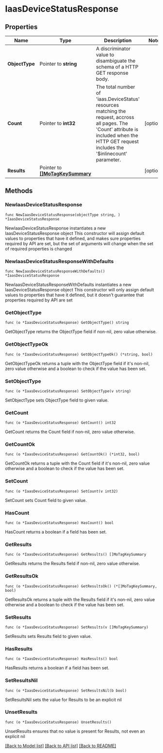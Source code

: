 # IaasDeviceStatusResponse

## Properties

Name | Type | Description | Notes
------------ | ------------- | ------------- | -------------
**ObjectType** | Pointer to **string** | A discriminator value to disambiguate the schema of a HTTP GET response body. | 
**Count** | Pointer to **int32** | The total number of &#39;iaas.DeviceStatus&#39; resources matching the request, accross all pages. The &#39;Count&#39; attribute is included when the HTTP GET request includes the &#39;$inlinecount&#39; parameter. | [optional] 
**Results** | Pointer to [**[]MoTagKeySummary**](mo.TagKeySummary.md) |  | [optional] 

## Methods

### NewIaasDeviceStatusResponse

`func NewIaasDeviceStatusResponse(objectType string, ) *IaasDeviceStatusResponse`

NewIaasDeviceStatusResponse instantiates a new IaasDeviceStatusResponse object
This constructor will assign default values to properties that have it defined,
and makes sure properties required by API are set, but the set of arguments
will change when the set of required properties is changed

### NewIaasDeviceStatusResponseWithDefaults

`func NewIaasDeviceStatusResponseWithDefaults() *IaasDeviceStatusResponse`

NewIaasDeviceStatusResponseWithDefaults instantiates a new IaasDeviceStatusResponse object
This constructor will only assign default values to properties that have it defined,
but it doesn't guarantee that properties required by API are set

### GetObjectType

`func (o *IaasDeviceStatusResponse) GetObjectType() string`

GetObjectType returns the ObjectType field if non-nil, zero value otherwise.

### GetObjectTypeOk

`func (o *IaasDeviceStatusResponse) GetObjectTypeOk() (*string, bool)`

GetObjectTypeOk returns a tuple with the ObjectType field if it's non-nil, zero value otherwise
and a boolean to check if the value has been set.

### SetObjectType

`func (o *IaasDeviceStatusResponse) SetObjectType(v string)`

SetObjectType sets ObjectType field to given value.


### GetCount

`func (o *IaasDeviceStatusResponse) GetCount() int32`

GetCount returns the Count field if non-nil, zero value otherwise.

### GetCountOk

`func (o *IaasDeviceStatusResponse) GetCountOk() (*int32, bool)`

GetCountOk returns a tuple with the Count field if it's non-nil, zero value otherwise
and a boolean to check if the value has been set.

### SetCount

`func (o *IaasDeviceStatusResponse) SetCount(v int32)`

SetCount sets Count field to given value.

### HasCount

`func (o *IaasDeviceStatusResponse) HasCount() bool`

HasCount returns a boolean if a field has been set.

### GetResults

`func (o *IaasDeviceStatusResponse) GetResults() []MoTagKeySummary`

GetResults returns the Results field if non-nil, zero value otherwise.

### GetResultsOk

`func (o *IaasDeviceStatusResponse) GetResultsOk() (*[]MoTagKeySummary, bool)`

GetResultsOk returns a tuple with the Results field if it's non-nil, zero value otherwise
and a boolean to check if the value has been set.

### SetResults

`func (o *IaasDeviceStatusResponse) SetResults(v []MoTagKeySummary)`

SetResults sets Results field to given value.

### HasResults

`func (o *IaasDeviceStatusResponse) HasResults() bool`

HasResults returns a boolean if a field has been set.

### SetResultsNil

`func (o *IaasDeviceStatusResponse) SetResultsNil(b bool)`

 SetResultsNil sets the value for Results to be an explicit nil

### UnsetResults
`func (o *IaasDeviceStatusResponse) UnsetResults()`

UnsetResults ensures that no value is present for Results, not even an explicit nil

[[Back to Model list]](../README.md#documentation-for-models) [[Back to API list]](../README.md#documentation-for-api-endpoints) [[Back to README]](../README.md)


